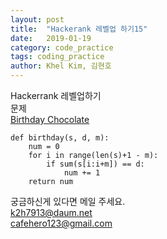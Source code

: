 ```yaml
---
layout: post
title:  "Hackerank 레벨업 하기15"
date:   2019-01-19
category: code_practice
tags: coding_practice
author: Khel Kim, 김현호
---
```


Hackerrank 레벨업하기  
문제  
[Birthday Chocolate](https://www.hackerrank.com/challenges/the-birthday-bar/problem)

~~~
def birthday(s, d, m):
    num = 0
    for i in range(len(s)+1 - m):
        if sum(s[i:i+m]) == d:
            num += 1
    return num
~~~

궁금하신게 있다면 메일 주세요.  
k2h7913@daum.net  
cafehero123@gmail.com
